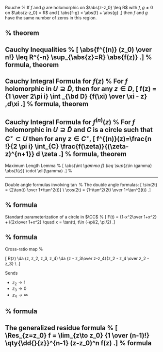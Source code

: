 Rouche
%
If $f$ and $g$ are holomorphic on $\abs{z-z_0} \leq R$ with $f,g\neq 0$ on $\abs{z-z_0} = R$ and
\[
\abs{f-g} < \abs{f} + \abs{g}
,\]
then $f$ and $g$ have the same number of zeros in this region.

%
theorem
---

Cauchy Inequalities
%
\[
\abs{f^{(n)} (z_0) \over n!} \leq R^{-n} \sup_{\abs{z}=R} \abs{f(z)}
.\]
%
formula, theorem
---

Cauchy Integral Formula for $f(z)$ 
%
For $f$ holomorphic in $U\supseteq \bar D$, then for any $z\in D$,
\[
f(z) = {1 \over 2\pi i} \int _{\bd D} {f(\xi) \over \xi - z} \,d\xi
.\]
%
formula, theorem
---

Cauchy Integral Formula for $f^{(n)}(z)$
%
For $f$ holomorphic in $U\supseteq \bar D$ and $C$ is a circle such that $C^\circ \subset U$ then for any $z\in C^\circ$,
\[
f^{(n)}(z)=\frac{n !}{2 \pi i} \int_{C} \frac{f(\zeta)}{(\zeta-z)^{n+1}} d \zeta
.\]
%
formula, theorem
---

Maximum Length Lemma
%
\[
\abs{\int _\gamma f} \leq \sup_{z\in \gamma} \abs{f(z)} \cdot \ell(\gamma)
.\]
%

---

Double angle formulas involving $\tan$
%
The double angle formulas:
\[
\sin(2t) = {2\tan(t) \over 1+\tan^2(t)} \\ 
\cos(2t) = {1-\tan^2(2t) \over 1+\tan^2(t)}
.\]

%
formula
---


Standard parameterization of a circle in $\CC$
%
\[
F(t) = {1-x^2\over 1+x^2} + i{2x\over 1+x^2} \quad x = \tan(t), t\in (-\pi/2, \pi/2)
.\]

%
formula
---

Cross-ratio map
%

\[
R(z) \da (z, z_2, z_3, z_4) \da {z - z_3\over z-z_4}{z_2 - z_4 \over z_2 - z_3} \\
.\]

Sends 

- $z_2 \to 1$
- $z_3\to 0$
- $z_4\to \infty$

%
formula
---


The generalized residue formula
%
\[
\Res_{z=z_0} f = \lim_{z\to z_0} {1 \over (n-1)!} \qty{\dd{}{z}}^{n-1} (z-z_0)^n f(z)
.\]
%
formula
---
